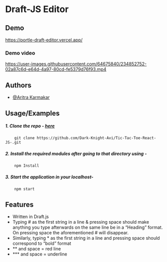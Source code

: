 
# Draft-JS Editor



## Demo

https://portle-draft-editor.vercel.app/

### Demo video


https://user-images.githubusercontent.com/64675840/234852752-02a87c6d-e64d-4a97-80cd-fe5379d76f93.mp4


## Authors

- [@Aritra Karmakar](https://www.github.com/Dark-Knight-Avi)


## Usage/Examples
##### 1. Clone the repo - [here](https://github.com/Dark-Knight-Avi/Tic-Tac-Toe-React-JS-.git)
```command
    git clone https://github.com/Dark-Knight-Avi/Tic-Tac-Toe-React-JS-.git
```
##### 2. Install the required modules after going to that directory using -
```command
    npm Install
```
##### 3. Start the application in your localhost-
```command
    npm start
```

## Features

- Written in Draft.js
- Typing # as the first string in a line & pressing space should make anything you type afterwards on the same line be in a “Heading” format. On pressing space the aforementioned # will disappear.
- Similarly, typing * as the first string in a line and pressing space should correspond to “bold” format
- ** and space = red line
- *** and space = underline

